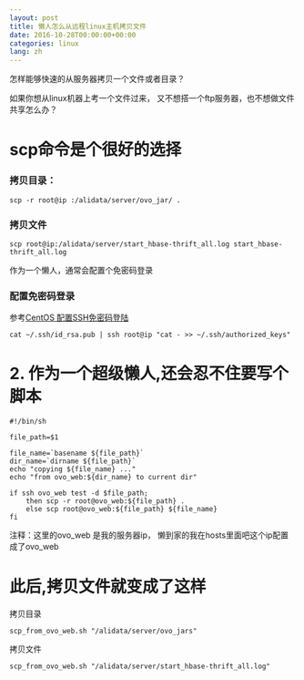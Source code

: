 ```yaml
---
layout: post
title: 懒人怎么从远程linux主机拷贝文件
date: 2016-10-28T00:00:00+00:00
categories: linux
lang: zh
---
```

怎样能够快速的从服务器拷贝一个文件或者目录？

如果你想从linux机器上考一个文件过来，
又不想搭一个ftp服务器，也不想做文件共享怎么办？

# scp命令是个很好的选择

### 拷贝目录：
```
scp -r root@ip :/alidata/server/ovo_jar/ .
```
### 拷贝文件
```
scp root@ip:/alidata/server/start_hbase-thrift_all.log start_hbase-thrift_all.log
```

作为一个懒人，通常会配置个免密码登录
<!-- more -->
### 配置免密码登录

参考[CentOS 配置SSH免密码登陆](http://www.centoscn.com/CentOS/config/2014/0611/3125.html)

  ```
cat ~/.ssh/id_rsa.pub | ssh root@ip "cat - >> ~/.ssh/authorized_keys"
  ```
# 2. 作为一个超级懒人,还会忍不住要写个脚本

```
#!/bin/sh

file_path=$1

file_name=`basename ${file_path}`
dir_name=`dirname ${file_path}`
echo "copying ${file_name} ..."
echo "from ovo_web:${dir_name} to current dir"

if ssh ovo_web test -d $file_path;
    then scp -r root@ovo_web:${file_path} .
    else scp root@ovo_web:${file_path} ${file_name}
fi
```
注释：这里的ovo_web 是我的服务器ip，
懒到家的我在hosts里面吧这个ip配置成了ovo_web

# 此后,拷贝文件就变成了这样
拷贝目录
```
scp_from_ovo_web.sh "/alidata/server/ovo_jars"
```
拷贝文件
```
scp_from_ovo_web.sh "/alidata/server/start_hbase-thrift_all.log"
```
